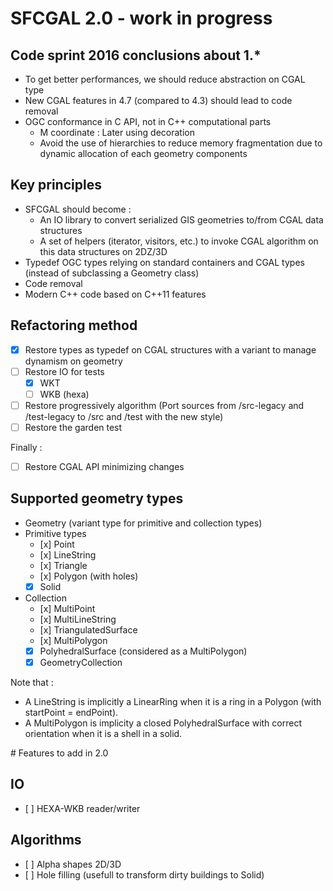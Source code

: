 # SFCGAL 2.0 - work in progress

## Code sprint 2016 conclusions about 1.*

* To get better performances, we should reduce abstraction on CGAL type
* New CGAL features in 4.7 (compared to 4.3) should lead to code removal
* OGC conformance in C API, not in C++ computational parts
    * M coordinate : Later using decoration
    * Avoid the use of hierarchies to reduce memory fragmentation due to dynamic allocation of each geometry components

## Key principles

* SFCGAL should become :
    * An IO library to convert serialized GIS geometries to/from CGAL data structures 
    * A set of helpers (iterator, visitors, etc.) to invoke CGAL algorithm on this data structures on 2DZ/3D
* Typedef OGC types relying on standard containers and CGAL types (instead of subclassing a Geometry class)
* Code removal
* Modern C++ code based on C++11 features


## Refactoring method

* [x] Restore types as typedef on CGAL structures with a variant to manage dynamism on geometry
* [ ] Restore IO for tests
    * [x] WKT
    * [ ] WKB (hexa)
* [ ] Restore progressively algorithm (Port sources from /src-legacy and /test-legacy to /src and /test with the new style)
* [ ] Restore the garden test

Finally :
 
* [ ] Restore CGAL API minimizing changes

## Supported geometry types

* Geometry (variant type for primitive and collection types)
* Primitive types
    * [x] Point
    * [x] LineString
    * [x] Triangle
    * [x] Polygon (with holes)
    * [x] Solid
* Collection
    * [x] MultiPoint
    * [x] MultiLineString
    * [x] TriangulatedSurface
    * [x] MultiPolygon
    * [x] PolyhedralSurface (considered as a MultiPolygon)
    * [x] GeometryCollection

Note that :
* A LineString is implicitly a LinearRing when it is a ring in a Polygon (with startPoint = endPoint).
* A MultiPolygon is implicity a closed PolyhedralSurface with correct orientation when it is a shell in a solid.


# Features to add in 2.0

## IO

- [ ] HEXA-WKB reader/writer

## Algorithms

- [ ] Alpha shapes 2D/3D
- [ ] Hole filling (usefull to transform dirty buildings to Solid)




